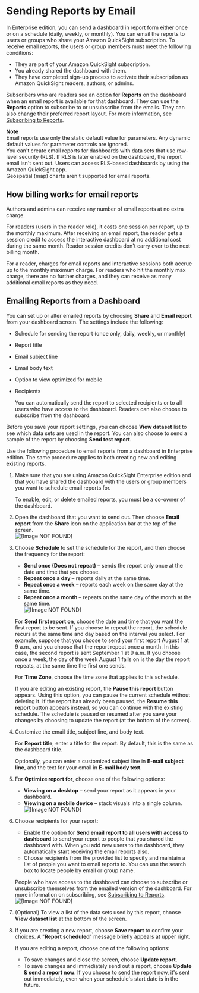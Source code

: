 # Sending Reports by Email<a name="sending-reports"></a>

In Enterprise edition, you can send a dashboard in report form either once or on a schedule \(daily, weekly, or monthly\)\. You can email the reports to users or groups who share your Amazon QuickSight subscription\. To receive email reports, the users or group members must meet the following conditions: 
+ They are part of your Amazon QuickSight subscription\.
+ You already shared the dashboard with them\.
+ They have completed sign\-up process to activate their subscription as Amazon QuickSight readers, authors, or admins\.

Subscribers who are readers see an option for **Reports** on the dashboard when an email report is available for that dashboard\. They can use the **Reports** option to subscribe to or unsubscribe from the emails\. They can also change their preferred report layout\. For more information, see [Subscribing to Reports](subscribing-to-reports.md)\.

**Note**  
Email reports use only the static default value for parameters\. Any dynamic default values for parameter controls are ignored\.   
You can't create email reports for dashboards with data sets that use row\-level security \(RLS\)\. If RLS is later enabled on the dashboard, the report email isn't sent out\. Users can access RLS\-based dashboards by using the Amazon QuickSight app\.   
Geospatial \(map\) charts aren't supported for email reports\.

## How billing works for email reports<a name="sending-reports-billing-info"></a>

Authors and admins can receive any number of email reports at no extra charge\.

For readers \(users in the reader role\), it costs one session per report, up to the monthly maximum\. After receiving an email report, the reader gets a session credit to access the interactive dashboard at no additional cost during the same month\. Reader session credits don't carry over to the next billing month\. 

For a reader, charges for email reports and interactive sessions both accrue up to the monthly maximum charge\. For readers who hit the monthly max charge, there are no further charges, and they can receive as many additional email reports as they need\. 

## Emailing Reports from a Dashboard<a name="email-reports-from-dashboard"></a>

You can set up or alter emailed reports by choosing **Share** and **Email report** from your dashboard screen\. The settings include the following:
+ Schedule for sending the report \(once only, daily, weekly, or monthly\)
+ Report title
+ Email subject line
+ Email body text
+ Option to view optimized for mobile
+ Recipients

  You can automatically send the report to selected recipients or to all users who have access to the dashboard\. Readers can also choose to subscribe from the dashboard\.

Before you save your report settings, you can choose **View dataset** list to see which data sets are used in the report\. You can also choose to send a sample of the report by choosing **Send test report**\.

Use the following procedure to email reports from a dashboard in Enterprise edition\. The same procedure applies to both creating new and editing existing reports\.

1. Make sure that you are using Amazon QuickSight Enterprise edition and that you have shared the dashboard with the users or group members you want to schedule email reports for\.

   To enable, edit, or delete emailed reports, you must be a co\-owner of the dashboard\.

1. Open the dashboard that you want to send out\. Then choose **Email report** from the **Share** icon on the application bar at the top of the screen\.   
![\[Image NOT FOUND\]](http://docs.aws.amazon.com/quicksight/latest/user/images/email-report-1.png)

1. Choose **Schedule** to set the schedule for the report, and then choose the frequency for the report:
   + **Send once \(Does not repeat\)** – sends the report only once at the date and time that you choose\.
   + **Repeat once a day** – reports daily at the same time\.
   + **Repeat once a week** – reports each week on the same day at the same time\. 
   + **Repeat once a month** – repeats on the same day of the month at the same time\.  
![\[Image NOT FOUND\]](http://docs.aws.amazon.com/quicksight/latest/user/images/email-report-schedule.png)

   For **Send first report on**, choose the date and time that you want the first report to be sent\. If you choose to repeat the report, the schedule recurs at the same time and day based on the interval you select\. For example, suppose that you choose to send your first report August 1 at 9 a\.m\., and you choose that the report repeat once a month\. In this case, the second report is sent September 1 at 9 a\.m\. If you choose once a week, the day of the week August 1 falls on is the day the report repeats, at the same time the first one sends\. 

   For **Time Zone**, choose the time zone that applies to this schedule\.

   If you are editing an existing report, the **Pause this report** button appears\. Using this option, you can pause the current schedule without deleting it\. If the report has already been paused, the **Resume this report** button appears instead, so you can continue with the existing schedule\. The schedule is paused or resumed after you save your changes by choosing to update the report \(at the bottom of the screen\)\.

1. Customize the email title, subject line, and body text\.

   For **Report title**, enter a title for the report\. By default, this is the same as the dashboard title\.

   Optionally, you can enter a customized subject line in **E\-mail subject line**, and the text for your email in **E\-mail body text**\. 

1. For **Optimize report for**, choose one of the following options:
   + **Viewing on a desktop** – send your report as it appears in your dashboard\.
   + **Viewing on a mobile device** – stack visuals into a single column\.  
![\[Image NOT FOUND\]](http://docs.aws.amazon.com/quicksight/latest/user/images/email-report-2.png)

1. Choose recipients for your report: 
   + Enable the option for **Send email report to all users with access to dashboard** to send your report to people that you shared the dashboard with\. When you add new users to the dashboard, they automatically start receiving the email reports also\.
   + Choose recipients from the provided list to specify and maintain a list of people you want to email reports to\. You can use the search box to locate people by email or group name\.

   People who have access to the dashboard can choose to subscribe or unsubscribe themselves from the emailed version of the dashboard\. For more information on subscribing, see [Subscribing to Reports](subscribing-to-reports.md)\.  
![\[Image NOT FOUND\]](http://docs.aws.amazon.com/quicksight/latest/user/images/email-report-3.png)

1. \(Optional\) To view a list of the data sets used by this report, choose **View dataset list** at the bottom of the screen\. 

1. If you are creating a new report, choose **Save report** to confirm your choices\. A "**Report scheduled**" message briefly appears at upper right\. 

   If you are editing a report, choose one of the following options: 
   + To save changes and close the screen, choose **Update report**\.
   + To save changes and immediately send out a report, choose **Update & send a report now**\. If you choose to send the report now, it's sent out immediately, even when your schedule's start date is in the future\.
